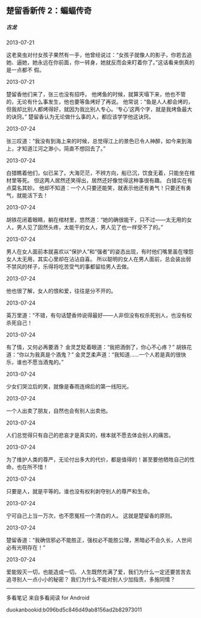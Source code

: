 ## 楚留香新传 2：蝙蝠传奇

##### 古龙

  

2013-07-21

这老臭虫对付女孩子果然有一手，他曾经说过：“女孩子就像人的影子，你若去追她、逼她，她永远在你前面，你一转身，她就反而会来盯着你了。”这话看来倒真的是一点都不
假。

  

2013-07-21

楚留香他们来了，张三也没有招呼。 他烤鱼的时候，就算天塌下来，他也不管的，无论有什么事发生，他也要等鱼烤好了再说。
他常说：“鱼是人人都会烤的，但我却比别人都烤得好，就因为我比别人专心。‘专心’这两个字，就是我烤鱼最大的诀窍。”
楚留香认为无论做什么事的人，都应该学学他这诀窍。

  

2013-07-24

张三叹道：“我没有到海上来的时候，总觉得江上的景色已令人神醉，如今来到海上，才知道江河之渺小，简直不想回去了。”

  

2013-07-24

白猎瞧着他们，似已呆了。大海茫茫，不辨方向，船已沉，饮食无着，只能坐在棺材里等死。 但这两人居然还笑得出，居然还好像觉得这种事很有趣。
白猎实在有点莫名其妙。 他却不知道：一个人只要还能笑，就表示他还有勇气！只要还有勇气，就能活下去！

  

2013-07-24

胡铁花闭着眼睛，躺在棺材里，悠然道：“她的确很能干，只不过——太无用的女人，男人见了固然头疼，太能干的女人，男人见了也一样受不了的。”

  

2013-07-24

男人在女人面前本就喜欢以“保护人”和“强者”的姿态出现，有时他们嘴里虽在埋怨女人太无用，其实心里却在沾沾自喜。
所以聪明的女人在男人面前，总会装出弱不禁风的样子，乐得将吃苦受气的事都留给男人去做。

  

2013-07-24

他也很了解，女人的恨和爱，往往是分不开的。

  

2013-07-24

英万里道：“不错，有句话楚香帅说得最好——人非但没有权杀死别人，也没有权杀死自己！

  

2013-07-24

有了情，又何必再要酒？ 金灵芝眨着眼道：“我把酒倒了，你心不心疼？” 胡铁花道：“你以为我真是个酒鬼？”
金灵芝柔声道：“我知道……一个人若是真的很快乐，谁也不愿当酒鬼的。”

  

2013-07-24

少女们哭泣后的笑，就像是春雨连绵后的第一线阳光。

  

2013-07-24

一个人出卖了朋友，自然也会有别人出卖他。

  

2013-07-24

人们总觉得只有自己的悲哀才是真实的，根本就不愿去体会别人的痛苦。

  

2013-07-24

为了维护人类的尊严，无论付出多大的代价，都是值得的！甚至要他牺牲自己的性命，也在所不惜！

  

2013-07-24

只要是人，就是平等的。谁也没有权利剥夺别人的尊严和生命。

  

2013-07-24

宁可自己上当一万次，也不愿冤枉一个清白的人。 这就是楚留香的原则。

  

2013-07-24

楚留香道：“我确信邪必不能胜正，强权必不能胜公理，黑暗必不会久长，人世间必有光明存在！”

  

2013-07-24

爱能毁灭一切，也能造成一切。 人生既然充满了爱，我们为什么一定还要苦苦去追寻别人一点小小的秘密？ 我们为什么不能对别人少加指责，多施同情？

* * *

多看笔记 来自多看阅读 for Android

duokanbookid:b096bd5c846d49ab8156ad2b82973011


